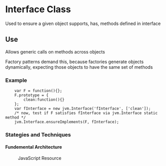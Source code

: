 <h1>Interface Class</h1>
 
<p>Used to ensure a given object supports, has, methods defined in interface</p>

<h2>Use</h2>
<p>Allows generic calls on methods across objects</p>
<p>Factory patterns demand this, because factories generate objects dynamically, expecting those objects to have the same set of methods</p>
 <h3>Example</h3>

```
	var F = function(){};
 	F.prototype = {
 		clean:function(){}
 	};
 	var fInterface = new jvm.Interface('fInterface', ['clean']);
 	/* now, test if F satisfies fInterface via jvm.Interface static method */
 	jvm.Interface.ensureImplements(F, fInterface);

```

<h3>Stategies and Techniques</h3>

<h4>Fundemental Architecture</h4>
<dl>
	<dd>JavaScript Resource</dd>
</dl>



 

 